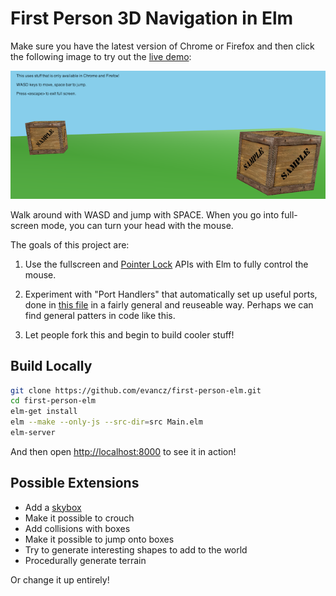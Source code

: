 # First Person 3D Navigation in Elm

Make sure you have the latest version of Chrome or Firefox and then click the
following image to try out the [live demo][demo]:

[![Live Demo](ScreenShot.png)][demo]

[demo]: http://evancz.github.io/first-person-elm/

Walk around with WASD and jump with SPACE. When you go into full-screen mode,
you can turn your head with the mouse.

The goals of this project are:

  1. Use the fullscreen and [Pointer Lock][lock] APIs with Elm to fully control
     the mouse.

  2. Experiment with "Port Handlers" that automatically set up useful ports,
     done in [this file][file] in a fairly general and reuseable way. Perhaps
     we can find general patters in code like this.

  3. Let people fork this and begin to build cooler stuff!

[lock]: https://developer.mozilla.org/en-US/docs/WebAPI/Pointer_Lock
[file]: https://github.com/evancz/first-person-elm/blob/master/resources/PointerLock.js

## Build Locally

```bash
git clone https://github.com/evancz/first-person-elm.git
cd first-person-elm
elm-get install
elm --make --only-js --src-dir=src Main.elm
elm-server
```

And then open [http://localhost:8000](http://localhost:8000) to see it in action!

## Possible Extensions

  * Add a [skybox][skybox]
  * Make it possible to crouch
  * Add collisions with boxes
  * Make it possible to jump onto boxes
  * Try to generate interesting shapes to add to the world
  * Procedurally generate terrain

Or change it up entirely!

[skybox]: http://en.wikipedia.org/wiki/Skybox_(video_games)
